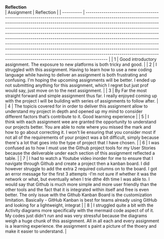 **Reflection**
<br>
| Assignment | Reflection                                                                                                                                                                                                                                                                                                                                                                                                                                                                                                                                                                                                                                                                                                                                |
| ---------- | ----------------------------------------------------------------------------------------------------------------------------------------------------------------------------------------------------------------------------------------------------------------------------------------------------------------------------------------------------------------------------------------------------------------------------------------------------------------------------------------------------------------------------------------------------------------------------------------------------------------------------------------------------------------------------------------------------------------------------------------- |
| 1          | Good introductory assignment. The exposure to new platforms is both tricky and good.                                                                                                                                                                                                                                                                                                                                                                                                                                                                                                                                                                                                                                                      |
| 2          | I struggled with this assignment. Having to learn how to use a new coding language while having to deliver an assignment is both frustrating and confusing. I'm hoping the upcoming assignments will be better. I ended up not submitting anything for this assignment, which I regret but just prof would say, just move on to the next assignment.                                                                                                                                                                                                                                                                                                                                                                                      |
| 3          | By Far the most straight forward and simple assignment thus far. I really enjoyed coming up with the project I will be building with series of assignments to follow after.                                                                                                                                                                                                                                                                                                                                                                                                                                                                                                                                                               |
| 4          | The topicis covered for in order to deliver this assignment allow to understand my project in depth and opened up my mind to consider different factors that’s contribute to it. Good learning experience                                                                                                                                                                                                                                                                                                                                                                                                                                                                                                                                 |
| 5          | I think with each assignment wee are granted the opportunity to understand our projects better. You are able to note where you missed the mark and how to go about correcting it. I won't lie ensuring that you consider most if not all of the requirements of your project was a bit difficult, simply because there's a lot that goes into the type of project that I have chosen.                                                                                                                                                                                                                                                                                                                                                     |
| 6          | I was confused as to how I must use the Github project tools for my User Stories because the deliverable under each section of this assignment reflected a table.                                                                                                                                                                                                                                                                                                                                                                                                                                                                                                                                                                         |
| 7          | I had to watch a Youtube video inorder for me to ensure that I navigate through Github and create a project then a kanban board. I did however struggle to add the extra 2 required columns on to the board. I got an error message for the first 3 attempts -I'm not sure if whether it was the network or what, but eventually when I trie dthe 4th time I was able to. I would say that Github is much more simple and more user friendly than the other tools and the fact that it is integrated within itself and free is even better. The only issue with the Github Kanban Board is the customization limitation. Basically - GitHub Kanban is best for teams already using GitHub and looking for a lightweight, integrat          |
| 8          | I struggled quite a bit with the Activity diagrams more specifically with the mermaid code aspect of of it. My codes just didn't run and was very stressful because the diagrams weigh a huge chunk of this assignment. All in all each and every assignment is a learning experience. the assignment s paint a picture of the thoery and make it easier to understand.                                                                                                                                                                                                                                                                                                                                                                   |                                 
